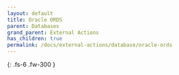 ```yaml
---
layout: default
title: Oracle ORDS
parent: Databases
grand_parent: External Actions
has_children: true
permalink: /docs/external-actions/database/oracle-ords
---
```

{: .fs-6 .fw-300 }
